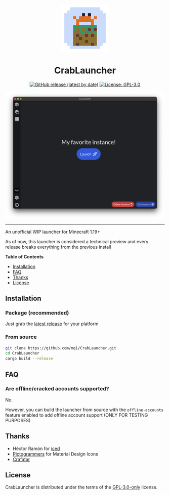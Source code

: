 <br>

<p align="center">
<img src="assets/logo.png" alt="CrabLauncher Logo" height="150">
</p>

<h1 align="center">CrabLauncher</h1>

<p align="center">
<a href="https://github.com/mq1/CrabLauncher/releases/latest"><img alt="GitHub release (latest by date)" src="https://img.shields.io/github/v/release/mq1/CrabLauncher"></a>
<a href="https://github.com/mq1/CrabLauncher/blob/main/LICENSE"><img alt="License: GPL-3.0" src="https://img.shields.io/github/license/mq1/CrabLauncher"></a>
</p>

<img alt="screenshot" src="screenshot.png">

-----

An unofficial WIP launcher for Minecraft 1.19+

As of now, this launcher is considered a technical preview and every release breaks everything from the previous install

**Table of Contents**

- [Installation](#installation)
- [FAQ](#faq)
- [Thanks](#thanks)
- [License](#license)

## Installation

### Package (recommended)

Just grab the [latest release](https://github.com/mq1/CrabLauncher/releases/latest) for your platform

### From source

```sh
git clone https://github.com/mq1/CrabLauncher.git
cd CrabLauncher
cargo build --release
```

## FAQ

### Are offline/cracked accounts supported?

No.

However, you can build the launcher from source with the `offline-accounts` feature enabled to add offline account support (ONLY FOR TESTING PURPOSES)

## Thanks

- Héctor Ramón for [iced](https://github.com/iced-rs/iced)
- [Pictogrammers](https://pictogrammers.com) for Material Design Icons
- [Crafatar](https://crafatar.com/)

## License

CrabLauncher is distributed under the terms of the [GPL-3.0-only](https://spdx.org/licenses/GPL-3.0-only.html) license.
